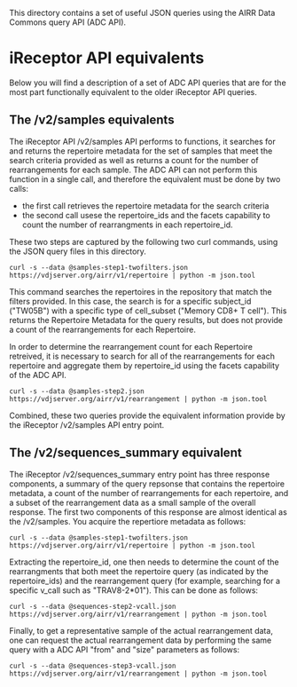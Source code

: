 This directory contains a set of useful JSON queries using the AIRR Data Commons query API (ADC API).

# iReceptor API equivalents

Below you will find a description of a set of ADC API queries that are for the most part functionally equivalent to the older iReceptor API queries. 

## The /v2/samples equivalents

The iReceptor API /v2/samples API performs to functions, it searches for and returns the repertoire metadata for the set of samples that meet the search criteria provided as well as returns a count for the number of rearrangements for each sample. The ADC API can not perform this function in a single call, and therefore the equivalent must be done by two calls:

- the first call retrieves the repertoire metadata for the search criteria
- the second call usese the repertoire_ids and the facets capability to count the number of rearrangments in each repertoire_id. 

These two steps are captured by the following two curl commands, using the JSON query files in this directory.

```
curl -s --data @samples-step1-twofilters.json https://vdjserver.org/airr/v1/repertoire | python -m json.tool
```
This command searches the repertoires in the repository that match the filters provided. In this case, the search is for a specific subject_id ("TW05B") with a specific type of cell_subset ("Memory CD8+ T cell"). This returns the Repertoire Metadata for the query results, but does not provide a count of the rearrangements for each Repertoire.

In order to determine the rearrangement count for each Repertoire retreived, it is necessary to search for all of the rearrangements for each repertoire and aggregate them by repertoire_id using the facets capability of the ADC API. 
```
curl -s --data @samples-step2.json https://vdjserver.org/airr/v1/rearrangement | python -m json.tool
```

Combined, these two queries provide the equivalent information provide by the iReceptor /v2/samples API entry point.

## The /v2/sequences_summary equivalent

The iReceptor /v2/sequences_summary entry point has three response components, a summary of the query repsonse that contains the repertoire metadata, a count of the number of rearrangements for each repertoire, and a subset of the rearrangement data as a small sample of the overall response. The first two components of this response are almost identical as the /v2/samples. You acquire the repertiore metadata as follows:

```
curl -s --data @samples-step1-twofilters.json https://vdjserver.org/airr/v1/repertoire | python -m json.tool
```

Extracting the repertoire_id, one then needs to determine the count of the rearrangments that both meet the repertoire query (as indicated by the repertoire_ids) and the rearrangement query (for example, searching for a specific v_call such as "TRAV8-2*01"). This can be done as follows:

```
curl -s --data @sequences-step2-vcall.json https://vdjserver.org/airr/v1/rearrangement | python -m json.tool
```

Finally, to get a representative sample of the actual rearrangement data, one can request the actual rearrangement data by performing the same query with a ADC API "from" and "size" parameters as follows:

```
curl -s --data @sequences-step3-vcall.json https://vdjserver.org/airr/v1/rearrangement | python -m json.tool
```

